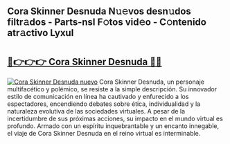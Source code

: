 ## Cora Skinner Desnuda N𝚞𝚎vos desn𝚞dos filtr𝚊dos - Parts-nsI F𝚘tos vid𝚎o - C𝚘ntenido atr𝚊ctivo Lyxul

# <h2><a href="http://mbam3vw.tromn.icu/?c=Cora+Skinner+Desnuda">🔗👉👉👉 Cora Skinner Desnuda 🔗🔗</a></h2>

[![Cora Skinner Desnuda nuevo](https://i.imgur.com/pEAQMta.gif)](http://mbam3vw.tromn.icu/?c=Cora+Skinner+Desnuda)
Cora Skinner Desnuda, un personaje multifacético y polémico, se resiste a la simple descripción. Su innovador estilo de comunicación en línea ha cautivado y enfurecido a los espectadores, encendiendo debates sobre ética, individualidad y la naturaleza evolutiva de las sociedades virtuales. A pesar de la incertidumbre de sus próximas acciones, su impacto en el mundo virtual es profundo. Armado con un espíritu inquebrantable y un encanto innegable, el viaje de Cora Skinner Desnuda en el reino virtual es interminable.
